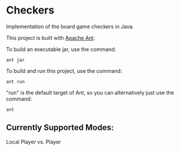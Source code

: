 # Checkers

Implementation of the board game checkers in Java.

This project is built with [Apache Ant](http://ant.apache.org/).


To build an executable jar, use the command:
```
ant jar
```

To build and run this project, use the command:
```
ant run
```

"run" is the default target of Ant, so you can alternatively just use the command:
```
ant
```

## Currently Supported Modes:

Local Player vs. Player

